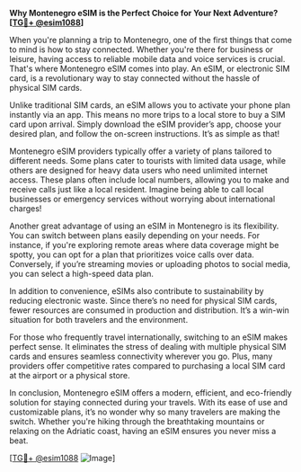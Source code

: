 **Why Montenegro eSIM is the Perfect Choice for Your Next Adventure? [[TG💪+ @esim1088](https://t.me/s/esim1088)]**

When you're planning a trip to Montenegro, one of the first things that come to mind is how to stay connected. Whether you're there for business or leisure, having access to reliable mobile data and voice services is crucial. That's where Montenegro eSIM comes into play. An eSIM, or electronic SIM card, is a revolutionary way to stay connected without the hassle of physical SIM cards.

Unlike traditional SIM cards, an eSIM allows you to activate your phone plan instantly via an app. This means no more trips to a local store to buy a SIM card upon arrival. Simply download the eSIM provider’s app, choose your desired plan, and follow the on-screen instructions. It’s as simple as that! 

Montenegro eSIM providers typically offer a variety of plans tailored to different needs. Some plans cater to tourists with limited data usage, while others are designed for heavy data users who need unlimited internet access. These plans often include local numbers, allowing you to make and receive calls just like a local resident. Imagine being able to call local businesses or emergency services without worrying about international charges!

Another great advantage of using an eSIM in Montenegro is its flexibility. You can switch between plans easily depending on your needs. For instance, if you're exploring remote areas where data coverage might be spotty, you can opt for a plan that prioritizes voice calls over data. Conversely, if you’re streaming movies or uploading photos to social media, you can select a high-speed data plan.

In addition to convenience, eSIMs also contribute to sustainability by reducing electronic waste. Since there’s no need for physical SIM cards, fewer resources are consumed in production and distribution. It’s a win-win situation for both travelers and the environment.

For those who frequently travel internationally, switching to an eSIM makes perfect sense. It eliminates the stress of dealing with multiple physical SIM cards and ensures seamless connectivity wherever you go. Plus, many providers offer competitive rates compared to purchasing a local SIM card at the airport or a physical store.

In conclusion, Montenegro eSIM offers a modern, efficient, and eco-friendly solution for staying connected during your travels. With its ease of use and customizable plans, it’s no wonder why so many travelers are making the switch. Whether you're hiking through the breathtaking mountains or relaxing on the Adriatic coast, having an eSIM ensures you never miss a beat.

[[TG💪+ @esim1088](https://t.me/s/esim1088) ![Image](https://i.postimg.cc/Y0z9fWf4/image.png)]